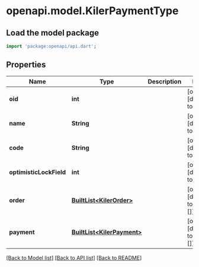 # openapi.model.KilerPaymentType

## Load the model package
```dart
import 'package:openapi/api.dart';
```

## Properties
Name | Type | Description | Notes
------------ | ------------- | ------------- | -------------
**oid** | **int** |  | [optional] [default to null]
**name** | **String** |  | [optional] [default to null]
**code** | **String** |  | [optional] [default to null]
**optimisticLockField** | **int** |  | [optional] [default to null]
**order** | [**BuiltList&lt;KilerOrder&gt;**](KilerOrder.md) |  | [optional] [default to const []]
**payment** | [**BuiltList&lt;KilerPayment&gt;**](KilerPayment.md) |  | [optional] [default to const []]

[[Back to Model list]](../README.md#documentation-for-models) [[Back to API list]](../README.md#documentation-for-api-endpoints) [[Back to README]](../README.md)


